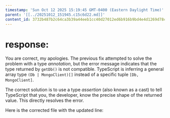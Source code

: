 ```yaml
---
timestamp: 'Sun Oct 12 2025 15:19:45 GMT-0400 (Eastern Daylight Time)'
parent: '[[../20251012_151945.c15c6d22.md]]'
content_id: 3732b487b2c64ca3b39a44eeb1cc40d27012ed6b916b9bd4e4d1269d78c4f8f8
---
```


# response:

You are correct, my apologies. The previous fix attempted to solve the problem with a type *annotation*, but the error message indicates that the type returned by `getDb()` is not compatible. TypeScript is inferring a general array type `(Db | MongoClient)[]` instead of a specific tuple `[Db, MongoClient]`.

The correct solution is to use a type *assertion* (also known as a cast) to tell TypeScript that you, the developer, know the precise shape of the returned value. This directly resolves the error.

Here is the corrected file with the updated line:
